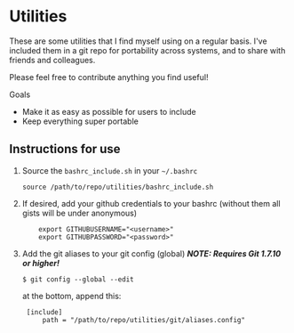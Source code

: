 Utilities
=========

These are some utilities that I find myself using on a regular basis. I've included them in a git repo for portability across systems, and to share with friends and colleagues.

Please feel free to contribute anything you find useful!

Goals
  - Make it as easy as possible for users to include
  - Keep everything super portable


Instructions for use
-----------
1. Source the `bashrc_include.sh` in your `~/.bashrc`

    ```source /path/to/repo/utilities/bashrc_include.sh```
 1. If desired, add your github credentials to your bashrc (without them all gists will be under anonymous)

            export GITHUBUSERNAME="<username>"
            export GITHUBPASSWORD="<password>"

1. Add the git aliases to your git config (global) ***NOTE: Requires Git 1.7.10 or higher!***

    ```$ git config --global --edit```

    at the bottom, append this:

        [include]
            path = "/path/to/repo/utilities/git/aliases.config"
